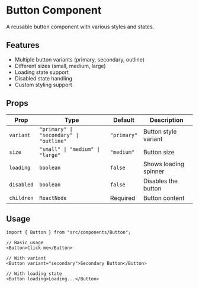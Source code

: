 # Button Component

A reusable button component with various styles and states.

## Features

- Multiple button variants (primary, secondary, outline)
- Different sizes (small, medium, large)
- Loading state support
- Disabled state handling
- Custom styling support

## Props

| Prop | Type | Default | Description |
|------|------|---------|-------------|
| `variant` | `"primary" \| "secondary" \| "outline"` | `"primary"` | Button style variant |
| `size` | `"small" \| "medium" \| "large"` | `"medium"` | Button size |
| `loading` | `boolean` | `false` | Shows loading spinner |
| `disabled` | `boolean` | `false` | Disables the button |
| `children` | `ReactNode` | Required | Button content |

## Usage

```tsx
import { Button } from "src/components/Button";

// Basic usage
<Button>Click me</Button>

// With variant
<Button variant="secondary">Secondary Button</Button>

// With loading state
<Button loading>Loading...</Button>
``` 